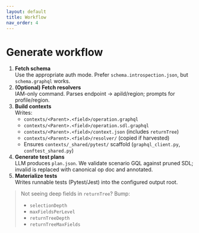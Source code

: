 ```yaml
---
layout: default
title: Workflow
nav_order: 4
---
```


# Generate workflow

1. **Fetch schema**  
   Use the appropriate auth mode. Prefer `schema.introspection.json`, but `schema.graphql` works.
2. **(Optional) Fetch resolvers**  
   IAM-only command. Parses endpoint → apiId/region; prompts for profile/region.
3. **Build contexts**  
   Writes:
   - `contexts/<Parent>.<field>/operation.graphql`
   - `contexts/<Parent>.<field>/operation.sdl.graphql`
   - `contexts/<Parent>.<field>/context.json` (includes `returnTree`)
   - `contexts/<Parent>.<field>/resolver/` (copied if harvested)
   - Ensures `contexts/_shared/pytest/` scaffold (`graphql_client.py`, `conftest_shared.py`)
4. **Generate test plans**  
   LLM produces `plan.json`. We validate scenario GQL against pruned SDL; invalid is replaced with canonical op doc and annotated.
5. **Materialize tests**  
   Writes runnable tests (Pytest/Jest) into the configured output root.

> Not seeing deep fields in `returnTree`? Bump:
> - `selectionDepth`
> - `maxFieldsPerLevel`
> - `returnTreeDepth`
> - `returnTreeMaxFields`
